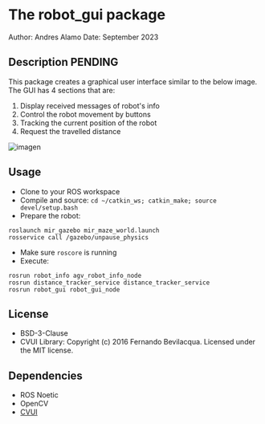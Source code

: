 # The robot_gui package

Author: Andres Alamo 
Date: September 2023

## Description **PENDING**

This package creates a graphical user interface similar to the below image.
The GUI has 4 sections that are:
1. Display received messages of robot's info
2. Control the robot movement by buttons
3. Tracking the current position of the robot
4. Request the travelled distance

![imagen](https://github.com/Andy-Leo10/robot_gui/assets/60716487/e394b311-2260-4060-aba7-e0e40038f2f3)

## Usage

- Clone to your ROS workspace 
- Compile and source: 
`cd ~/catkin_ws; catkin_make; source devel/setup.bash`  
- Prepare the robot:
```
roslaunch mir_gazebo mir_maze_world.launch
rosservice call /gazebo/unpause_physics
```
- Make sure `roscore` is running  
- Execute: 
```  
rosrun robot_info agv_robot_info_node
rosrun distance_tracker_service distance_tracker_service
rosrun robot_gui robot_gui_node
``` 

## License
- BSD-3-Clause
- CVUI Library: Copyright (c) 2016 Fernando Bevilacqua. Licensed under the MIT license.

## Dependencies
- ROS Noetic
- OpenCV
- [CVUI](https://github.com/Dovyski/cvui)
